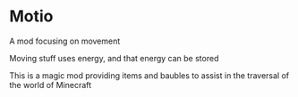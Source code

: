 # Motio
A mod focusing on movement

Moving stuff uses energy, and that energy can be stored

This is a magic mod providing items and baubles to assist in the traversal of the world of Minecraft
